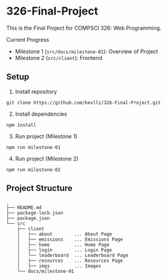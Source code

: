 # 326-Final-Project

This is the Final Project for COMPSCI 326: Web Programming.

Current Progress

- Milestone 1 (`src/docs/milestone-01`): Overview of Project
- Milestone 2 (`src/client`): Frontend

## Setup

1. Install repository

```
git clone https://github.com/kevlli/326-Final-Project.git
```

2. Install dependencies

```
npm install
```

3. Run project (Milestone 1)

```
npm run milestone-01
```

4. Run project (Milestone 2)

```
npm run milestone-02
```

## Project Structure

```
.
├── README.md
├── package-lock.json
├── package.json
└── src
    ├── client
    │   ├── about        ... About Page
    │   ├── emissions    ... Emissions Page
    │   ├── home         ... Home Page
    │   ├── login        ... Login Page
    │   └── leaderboard  ... Leaderboard Page
    │   ├── resources    ... Resources Page
    │   ├── imgs         ... Images
    └── docs/milestone-01
```
